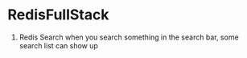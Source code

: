 # RedisFullStack

1. Redis Search 
when you search something in the search bar, some search list can show up

